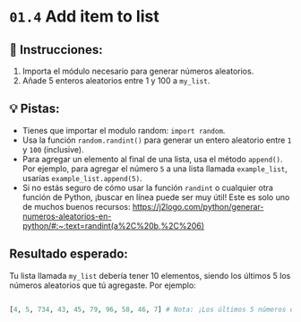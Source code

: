 # `01.4` Add item to list
## 📝 Instrucciones:
1. Importa el módulo necesario para generar números aleatorios. 
2. Añade 5 enteros aleatorios entre 1 y 100 a `my_list`.

## 💡 Pistas: 
- Tienes que importar el modulo random: `import random`. 
- Usa la función `random.randint()` para generar un entero aleatorio entre `1` y `100` (inclusive). 
- Para agregar un elemento al final de una lista, usa el método `append()`. Por ejemplo, para agregar el número `5` a una lista llamada `example_list`, usarías `example_list.append(5)`. 
- Si no estás seguro de cómo usar la función `randint` o cualquier otra función de Python, ¡buscar en línea puede ser muy útil! Este es solo uno de muchos buenos recursos:
https://j2logo.com/python/generar-numeros-aleatorios-en-python/#:~:text=randint(a%2C%20b,%2C%206)
## Resultado esperado:

Tu lista llamada `my_list` debería tener 10 elementos, siendo los últimos 5 los números aleatorios que tú agregaste. Por ejemplo:

```py

[4, 5, 734, 43, 45, 79, 96, 58, 46, 7] # Nota: ¡Los últimos 5 números en tu resultado pueden ser diferentes ya que se generan aleatoriamente!
```